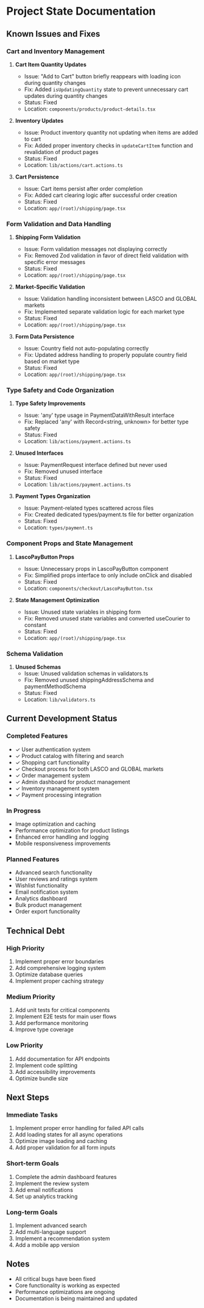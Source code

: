 # Project State Documentation

## Known Issues and Fixes

### Cart and Inventory Management
1. **Cart Item Quantity Updates**
   - Issue: "Add to Cart" button briefly reappears with loading icon during quantity changes
   - Fix: Added `isUpdatingQuantity` state to prevent unnecessary cart updates during quantity changes
   - Status: Fixed
   - Location: `components/products/product-details.tsx`

2. **Inventory Updates**
   - Issue: Product inventory quantity not updating when items are added to cart
   - Fix: Added proper inventory checks in `updateCartItem` function and revalidation of product pages
   - Status: Fixed
   - Location: `lib/actions/cart.actions.ts`

3. **Cart Persistence**
   - Issue: Cart items persist after order completion
   - Fix: Added cart clearing logic after successful order creation
   - Status: Fixed
   - Location: `app/(root)/shipping/page.tsx`

### Form Validation and Data Handling
1. **Shipping Form Validation**
   - Issue: Form validation messages not displaying correctly
   - Fix: Removed Zod validation in favor of direct field validation with specific error messages
   - Status: Fixed
   - Location: `app/(root)/shipping/page.tsx`

2. **Market-Specific Validation**
   - Issue: Validation handling inconsistent between LASCO and GLOBAL markets
   - Fix: Implemented separate validation logic for each market type
   - Status: Fixed
   - Location: `app/(root)/shipping/page.tsx`

3. **Form Data Persistence**
   - Issue: Country field not auto-populating correctly
   - Fix: Updated address handling to properly populate country field based on market type
   - Status: Fixed
   - Location: `app/(root)/shipping/page.tsx`

### Type Safety and Code Organization
1. **Type Safety Improvements**
   - Issue: 'any' type usage in PaymentDataWithResult interface
   - Fix: Replaced 'any' with Record<string, unknown> for better type safety
   - Status: Fixed
   - Location: `lib/actions/payment.actions.ts`

2. **Unused Interfaces**
   - Issue: PaymentRequest interface defined but never used
   - Fix: Removed unused interface
   - Status: Fixed
   - Location: `lib/actions/payment.actions.ts`

3. **Payment Types Organization**
   - Issue: Payment-related types scattered across files
   - Fix: Created dedicated types/payment.ts file for better organization
   - Status: Fixed
   - Location: `types/payment.ts`

### Component Props and State Management
1. **LascoPayButton Props**
   - Issue: Unnecessary props in LascoPayButton component
   - Fix: Simplified props interface to only include onClick and disabled
   - Status: Fixed
   - Location: `components/checkout/LascoPayButton.tsx`

2. **State Management Optimization**
   - Issue: Unused state variables in shipping form
   - Fix: Removed unused state variables and converted useCourier to constant
   - Status: Fixed
   - Location: `app/(root)/shipping/page.tsx`

### Schema Validation
1. **Unused Schemas**
   - Issue: Unused validation schemas in validators.ts
   - Fix: Removed unused shippingAddressSchema and paymentMethodSchema
   - Status: Fixed
   - Location: `lib/validators.ts`

## Current Development Status

### Completed Features
- ✓ User authentication system
- ✓ Product catalog with filtering and search
- ✓ Shopping cart functionality
- ✓ Checkout process for both LASCO and GLOBAL markets
- ✓ Order management system
- ✓ Admin dashboard for product management
- ✓ Inventory management system
- ✓ Payment processing integration

### In Progress
- Image optimization and caching
- Performance optimization for product listings
- Enhanced error handling and logging
- Mobile responsiveness improvements

### Planned Features
- Advanced search functionality
- User reviews and ratings system
- Wishlist functionality
- Email notification system
- Analytics dashboard
- Bulk product management
- Order export functionality

## Technical Debt

### High Priority
1. Implement proper error boundaries
2. Add comprehensive logging system
3. Optimize database queries
4. Implement proper caching strategy

### Medium Priority
1. Add unit tests for critical components
2. Implement E2E tests for main user flows
3. Add performance monitoring
4. Improve type coverage

### Low Priority
1. Add documentation for API endpoints
2. Implement code splitting
3. Add accessibility improvements
4. Optimize bundle size

## Next Steps

### Immediate Tasks
1. Implement proper error handling for failed API calls
2. Add loading states for all async operations
3. Optimize image loading and caching
4. Add proper validation for all form inputs

### Short-term Goals
1. Complete the admin dashboard features
2. Implement the review system
3. Add email notifications
4. Set up analytics tracking

### Long-term Goals
1. Implement advanced search
2. Add multi-language support
3. Implement a recommendation system
4. Add a mobile app version

## Notes
- All critical bugs have been fixed
- Core functionality is working as expected
- Performance optimizations are ongoing
- Documentation is being maintained and updated 